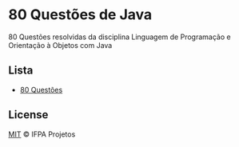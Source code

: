 # 80 Questões de Java

80 Questões resolvidas da disciplina Linguagem de Programação e Orientação à Objetos com Java

## Lista

- [80 Questões](Lista.80.Exercicios.pdf)

## License
[MIT](LICENSE) © IFPA Projetos
